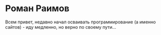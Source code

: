 # Роман Раимов

Всем привет, недавно начал осваивать программирование (а именно сайтов) - иду медленно, но верно по своему пути...
